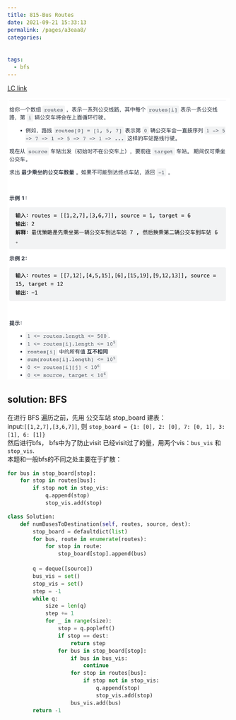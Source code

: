 ```yaml
---
title: 815-Bus Routes
date: 2021-09-21 15:33:13
permalink: /pages/a3eaa8/
categories:
  

tags:
  - bfs
---
```

[LC link](https://leetcode-cn.com/problems/bus-routes/)

![](https://raw.githubusercontent.com/emmableu/image/master/815-0.png)

## solution: BFS
在进行 BFS 遍历之前，先用 公交车站 stop_board 建表：      
input:`[[1,2,7],[3,6,7]]`, 则 `stop_board = {1: [0], 2: [0], 7: [0, 1], 3: [1], 6: [1]}`  
然后进行bfs，
bfs中为了防止visit 已经visit过了的量，用两个vis：`bus_vis` 和 `stop_vis`.  
本题和一般bfs的不同之处主要在于扩散：
```python
for bus in stop_board[stop]:
    for stop in routes[bus]:
        if stop not in stop_vis:
            q.append(stop)
            stop_vis.add(stop)
```

```python
class Solution:
    def numBusesToDestination(self, routes, source, dest):
        stop_board = defaultdict(list)
        for bus, route in enumerate(routes):
            for stop in route:
                stop_board[stop].append(bus)

        q = deque([source])
        bus_vis = set()
        stop_vis = set()
        step = -1
        while q:
            size = len(q)
            step += 1
            for _ in range(size):
                stop = q.popleft()
                if stop == dest: 
                    return step
                for bus in stop_board[stop]:
                    if bus in bus_vis:
                        continue
                    for stop in routes[bus]:
                        if stop not in stop_vis:
                            q.append(stop)
                            stop_vis.add(stop)
                    bus_vis.add(bus)
        return -1  
```
